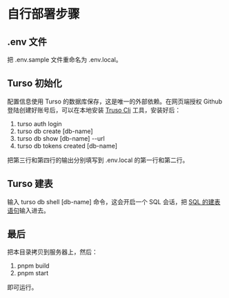 # 自行部署步骤

## .env 文件

把 .env.sample 文件重命名为 .env.local。

## Turso 初始化

配置信息使用 Turso 的数据库保存，这是唯一的外部依赖。在网页端授权 Github 登陆创建好账号后，可以在本地安装 [Truso Cli](https://docs.turso.tech/reference/turso-cli) 工具，安装好后：

1. turso auth login
2. turso db create [db-name]
3. turso db show [db-name] --url
4. turso db tokens created [db-name]

把第三行和第四行的输出分别填写到 .env.local 的第一行和第二行。

## Turso 建表

输入 turso db shell [db-name] 命令，这会开启一个 SQL 会话，把 [SQL 的建表语句](./db/create_table.sql)输入进去。

## 最后

把本目录拷贝到服务器上，然后：

1. pnpm build
2. pnpm start

即可运行。